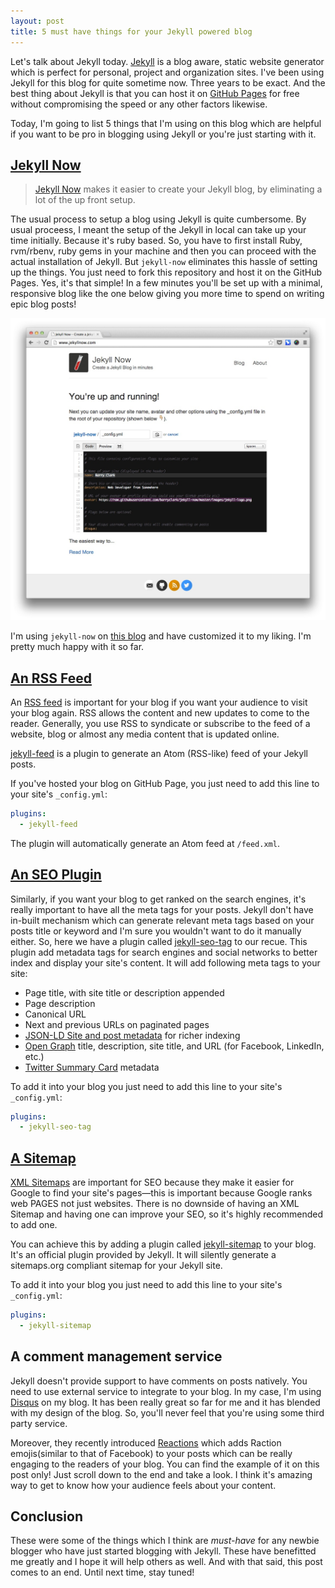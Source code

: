```yaml
---
layout: post
title: 5 must have things for your Jekyll powered blog
---
```


Let's talk about Jekyll today. [Jekyll](https://jekyllrb.com/) is a blog aware, static website generator which is perfect for personal, project and organization sites. I've been using Jekyll for this blog for quite sometime now. Three years to be exact. And the best thing about Jekyll is that you can host it on [GitHub Pages](https://pages.github.com/) for free without compromising the speed or any other factors likewise.

Today, I'm going to list 5 things that I'm using on this blog which are helpful if you want to be pro in blogging using Jekyll or you're just starting with it.

## [Jekyll Now](https://github.com/barryclark/jekyll-now)

> [Jekyll Now](https://github.com/barryclark/jekyll-now) makes it easier to create your Jekyll blog, by eliminating a lot of the up front setup.

The usual process to setup a blog using Jekyll is quite cumbersome. By usual proceess, I meant the setup of the Jekyll in local can take up your time initially. Because it's ruby based. So, you have to first install Ruby, rvm/rbenv, ruby gems in your machine and then you can proceed with the actual installation of Jekyll. But `jekyll-now` eliminates this hassle of setting up the things. You just need to fork this repository and host it on the GitHub Pages. Yes, it's that simple! In a few minutes you'll be set up with a minimal, responsive blog like the one below giving you more time to spend on writing epic blog posts!

![](/images/jekyll-now-theme-screenshot.jpg)

I'm using `jekyll-now` on [this blog](https://github.com/amitmerchant1990/amitmerchant1990.github.io) and have customized it to my liking. I'm pretty much happy with it so far.

## [An RSS Feed](https://github.com/jekyll/jekyll-feed)

An [RSS feed](https://en.wikipedia.org/wiki/RSS) is important for your blog if you want your audience to visit your blog again.  RSS allows the content and new updates to come to the reader. Generally, you use RSS to syndicate or subscribe to the feed of a website, blog or almost any media content that is updated online. 

[jekyll-feed](https://github.com/jekyll/jekyll-feed) is a plugin to generate an Atom (RSS-like) feed of your Jekyll posts. 

If you've hosted your blog on GitHub Page, you just need to add this line to your site's `_config.yml`:

```yml
plugins:
  - jekyll-feed
```

The plugin will automatically generate an Atom feed at `/feed.xml`.

## [An SEO Plugin](https://github.com/jekyll/jekyll-seo-tag)

Similarly, if you want your blog to get ranked on the search engines, it's really important to have all the meta tags for your posts. Jekyll don't have in-built mechanism which can generate relevant meta tags based on your posts title or keyword and I'm sure you wouldn't want to do it manually either. So, here we have a plugin called [jekyll-seo-tag](https://github.com/jekyll/jekyll-seo-tag) to our recue. This plugin add metadata tags for search engines and social networks to better index and display your site's content. It will add following meta tags to your site:

* Page title, with site title or description appended
* Page description
* Canonical URL
* Next and previous URLs on paginated pages
* [JSON-LD Site and post metadata](https://developers.google.com/structured-data/) for richer indexing
* [Open Graph](http://ogp.me/) title, description, site title, and URL (for Facebook, LinkedIn, etc.)
* [Twitter Summary Card](https://dev.twitter.com/cards/overview) metadata

To add it into your blog you just need to add this line to your site's `_config.yml`:

```yml
plugins:
  - jekyll-seo-tag
```

## [A Sitemap](https://github.com/jekyll/jekyll-sitemap)

[XML Sitemaps](https://en.wikipedia.org/wiki/Sitemaps) are important for SEO because they make it easier for Google to find your site's pages—this is important because Google ranks web PAGES not just websites. There is no downside of having an XML Sitemap and having one can improve your SEO, so it's highly recommended to add one.

You can achieve this by adding a plugin called [jekyll-sitemap](https://github.com/jekyll/jekyll-sitemap) to your blog. It's an official plugin provided by Jekyll. It will silently generate a sitemaps.org compliant sitemap for your Jekyll site.

To add it into your blog you just need to add this line to your site's `_config.yml`:

```yml
plugins:
  - jekyll-sitemap
```

## A comment management service

Jekyll doesn't provide support to have comments on posts natively. You need to use external service to integrate to your blog. In my case, I'm using [Disqus](https://disqus.com/) on my blog. It has been really great so far for me and it has blended with my design of the blog. So, you'll never feel that you're using some third party service. 

Moreover, they recently introduced [Reactions](https://blog.disqus.com/reactions-a-new-way-for-readers-to-engage) which adds Raction emojis(similar to that of Facebook) to your posts which can be really engaging to the readers of your blog. You can find the example of it on this post only! Just scroll down to the end and take a look. I think it's amazing way to get to know how your audience feels about your content.

## Conclusion

These were some of the things which I think are _must-have_ for any newbie blogger who have just started blogging with Jekyll. These have benefitted me greatly and I hope it will help others as well. And with that said, this post comes to an end. Until next time, stay tuned!
